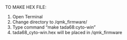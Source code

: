 TO MAKE HEX FILE:
1. Open Terminal
2. Change directory to /qmk_firmware/
3. Type command “make tada68:cyto-win”
4. tada68_cyto-win.hex will be placed in /qmk_firmware